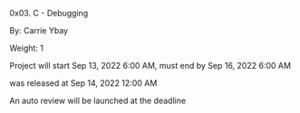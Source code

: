 0x03. C - Debugging

By: Carrie Ybay

 Weight: 1

 Project will start Sep 13, 2022 6:00 AM, must end by Sep 16, 2022 6:00 AM

 was released at Sep 14, 2022 12:00 AM

 An auto review will be launched at the deadline
